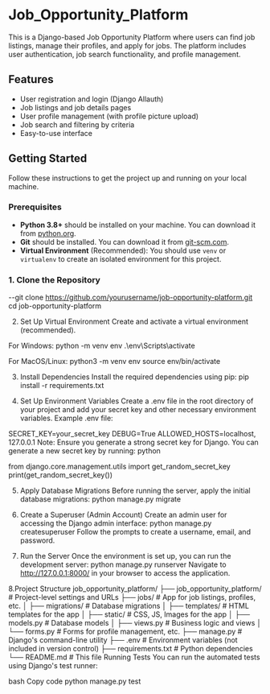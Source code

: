 # Job_Opportunity_Platform
This is a Django-based Job Opportunity Platform where users can find job listings, manage their profiles, and apply for jobs. The platform includes user authentication, job search functionality, and profile management.

## Features

- User registration and login (Django Allauth)
- Job listings and job details pages
- User profile management (with profile picture upload)
- Job search and filtering by criteria
- Easy-to-use interface

## Getting Started

Follow these instructions to get the project up and running on your local machine.

### Prerequisites

- **Python 3.8+** should be installed on your machine. You can download it from [python.org](https://www.python.org/downloads/).
- **Git** should be installed. You can download it from [git-scm.com](https://git-scm.com/).
- **Virtual Environment** (Recommended): You should use `venv` or `virtualenv` to create an isolated environment for this project.

### 1. Clone the Repository
--git clone https://github.com/yourusername/job-opportunity-platform.git
cd job-opportunity-platform

2. Set Up Virtual Environment
Create and activate a virtual environment (recommended).

For Windows:
python -m venv env
.\env\Scripts\activate

For MacOS/Linux:
python3 -m venv env
source env/bin/activate


3. Install Dependencies
Install the required dependencies using pip:
pip install -r requirements.txt


4. Set Up Environment Variables
Create a .env file in the root directory of your project and add your secret key and other necessary environment variables.
Example .env file:


SECRET_KEY=your_secret_key
DEBUG=True
ALLOWED_HOSTS=localhost, 127.0.0.1
Note: Ensure you generate a strong secret key for Django. You can generate a new secret key by running:
python

from django.core.management.utils import get_random_secret_key
print(get_random_secret_key())

5. Apply Database Migrations
Before running the server, apply the initial database migrations:
python manage.py migrate


6. Create a Superuser (Admin Account)
Create an admin user for accessing the Django admin interface:
python manage.py createsuperuser
Follow the prompts to create a username, email, and password.

7. Run the Server
Once the environment is set up, you can run the development server:
python manage.py runserver
Navigate to http://127.0.0.1:8000/ in your browser to access the application.

8.Project Structure
job_opportunity_platform/
├── job_opportunity_platform/     # Project-level settings and URLs
├── jobs/                         # App for job listings, profiles, etc.
│   ├── migrations/               # Database migrations
│   ├── templates/                # HTML templates for the app
│   ├── static/                   # CSS, JS, Images for the app
│   ├── models.py                 # Database models
│   ├── views.py                  # Business logic and views
│   └── forms.py                  # Forms for profile management, etc.
├── manage.py                     # Django's command-line utility
├── .env                          # Environment variables (not included in version control)
├── requirements.txt              # Python dependencies
└── README.md                     # This file
Running Tests
You can run the automated tests using Django's test runner:

bash
Copy code
python manage.py test
